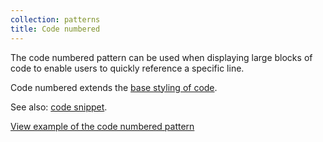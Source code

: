 ```yaml
---
collection: patterns
title: Code numbered
---
```


The code numbered pattern can be used when displaying large blocks of code to enable users to quickly reference a specific line.

Code numbered extends the [base styling of code](/base/code/).

See also: [code snippet](/patterns/code-snippet/).

<a href="https://ubuntudesign.github.io/vanilla-framework/examples/patterns/code-numbered/"
    class="js-example">
    View example of the code numbered pattern
</a>
